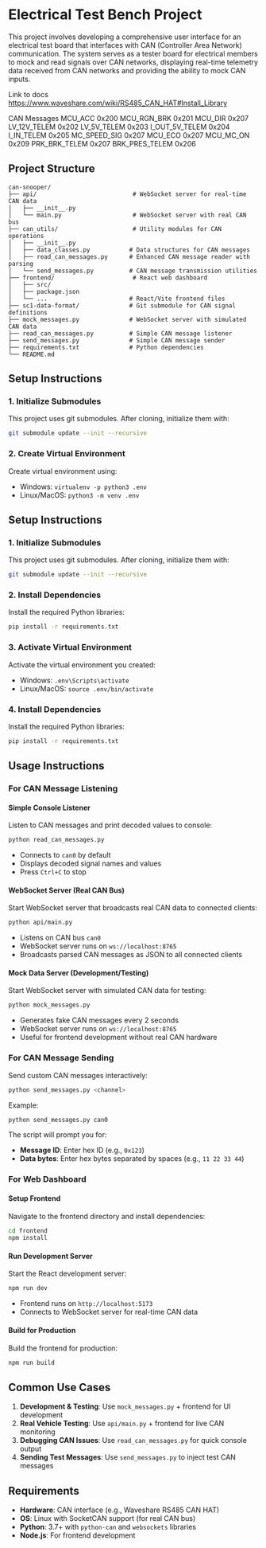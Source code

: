# Electrical Test Bench Project

This project involves developing a comprehensive user interface for an electrical test board that interfaces with CAN (Controller Area Network) communication. The system serves as a tester board for electrical members to mock and read signals over CAN networks, displaying real-time telemetry data received from CAN networks and providing the ability to mock CAN inputs.

Link to docs https://www.waveshare.com/wiki/RS485_CAN_HAT#Install_Library

CAN Messages
MCU_ACC 0x200
MCU_RGN_BRK 0x201
MCU_DIR 0x207
LV_12V_TELEM 0x202
LV_5V_TELEM 0x203
I_OUT_5V_TELEM 0x204
I_IN_TELEM 0x205
MC_SPEED_SIG 0x207
MCU_ECO 0x207
MCU_MC_ON 0x209
PRK_BRK_TELEM 0x207
BRK_PRES_TELEM 0x206

## Project Structure

```
can-snooper/
├── api/                           # WebSocket server for real-time CAN data
│   ├── __init__.py
│   └── main.py                    # WebSocket server with real CAN bus
├── can_utils/                     # Utility modules for CAN operations
│   ├── __init__.py
│   ├── data_classes.py           # Data structures for CAN messages
│   ├── read_can_messages.py      # Enhanced CAN message reader with parsing
│   └── send_messages.py          # CAN message transmission utilities
├── frontend/                      # React web dashboard
│   ├── src/
│   ├── package.json
│   └── ...                       # React/Vite frontend files
├── sc1-data-format/              # Git submodule for CAN signal definitions
├── mock_messages.py              # WebSocket server with simulated CAN data
├── read_can_messages.py          # Simple CAN message listener
├── send_messages.py              # Simple CAN message sender
├── requirements.txt              # Python dependencies
└── README.md
```

## Setup Instructions

### 1. Initialize Submodules
This project uses git submodules. After cloning, initialize them with:
```bash
git submodule update --init --recursive
```

### 2. Create Virtual Environment
Create virtual environment using:

- Windows: `virtualenv -p python3 .env`
- Linux/MacOS: `python3 -m venv .env`

## Setup Instructions

### 1. Initialize Submodules
This project uses git submodules. After cloning, initialize them with:
```bash
git submodule update --init --recursive
```

### 2. Install Dependencies
Install the required Python libraries:
```bash
pip install -r requirements.txt
```

### 3. Activate Virtual Environment
Activate the virtual environment you created:

- Windows: `.env\Scripts\activate`
- Linux/MacOS: `source .env/bin/activate`

### 4. Install Dependencies
Install the required Python libraries:
```bash
pip install -r requirements.txt
```

## Usage Instructions

### For CAN Message Listening

#### Simple Console Listener
Listen to CAN messages and print decoded values to console:
```bash
python read_can_messages.py
```
- Connects to `can0` by default
- Displays decoded signal names and values
- Press `Ctrl+C` to stop

#### WebSocket Server (Real CAN Bus)
Start WebSocket server that broadcasts real CAN data to connected clients:
```bash
python api/main.py
```
- Listens on CAN bus `can0`
- WebSocket server runs on `ws://localhost:8765`
- Broadcasts parsed CAN messages as JSON to all connected clients

#### Mock Data Server (Development/Testing)
Start WebSocket server with simulated CAN data for testing:
```bash
python mock_messages.py
```
- Generates fake CAN messages every 2 seconds
- WebSocket server runs on `ws://localhost:8765`
- Useful for frontend development without real CAN hardware

### For CAN Message Sending

Send custom CAN messages interactively:
```bash
python send_messages.py <channel>
```

Example:
```bash
python send_messages.py can0
```

The script will prompt you for:
- **Message ID**: Enter hex ID (e.g., `0x123`)
- **Data bytes**: Enter hex bytes separated by spaces (e.g., `11 22 33 44`)

### For Web Dashboard

#### Setup Frontend
Navigate to the frontend directory and install dependencies:
```bash
cd frontend
npm install
```

#### Run Development Server
Start the React development server:
```bash
npm run dev
```
- Frontend runs on `http://localhost:5173`
- Connects to WebSocket server for real-time CAN data

#### Build for Production
Build the frontend for production:
```bash
npm run build
```

## Common Use Cases

1. **Development & Testing**: Use `mock_messages.py` + frontend for UI development
2. **Real Vehicle Testing**: Use `api/main.py` + frontend for live CAN monitoring
3. **Debugging CAN Issues**: Use `read_can_messages.py` for quick console output
4. **Sending Test Messages**: Use `send_messages.py` to inject test CAN messages

## Requirements

- **Hardware**: CAN interface (e.g., Waveshare RS485 CAN HAT)
- **OS**: Linux with SocketCAN support (for real CAN bus)
- **Python**: 3.7+ with `python-can` and `websockets` libraries
- **Node.js**: For frontend development
